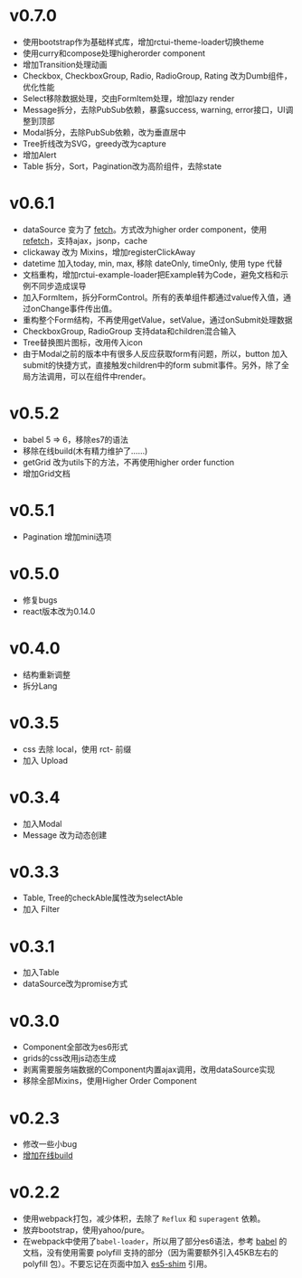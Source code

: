 # v0.7.0
 - 使用bootstrap作为基础样式库，增加rctui-theme-loader切换theme
 - 使用curry和compose处理higherorder component
 - 增加Transition处理动画
 - Checkbox, CheckboxGroup, Radio, RadioGroup, Rating 改为Dumb组件，优化性能
 - Select移除数据处理，交由FormItem处理，增加lazy render
 - Message拆分，去除PubSub依赖，暴露success, warning, error接口，UI调整到顶部
 - Modal拆分，去除PubSub依赖，改为垂直居中
 - Tree折线改为SVG，greedy改为capture
 - 增加Alert
 - Table 拆分，Sort，Pagination改为高阶组件，去除state

# v0.6.1
 - dataSource 变为了 [fetch](http://lobos.github.io/react-ui/#/fetch)。方式改为higher order component，使用[refetch](https://github.com/Lobos/react-ui)，支持ajax，jsonp，cache
 - clickaway 改为 Mixins，增加registerClickAway
 - datetime 加入today, min, max, 移除 dateOnly, timeOnly, 使用 type 代替
 - 文档重构，增加rctui-example-loader把Example转为Code，避免文档和示例不同步造成误导
 - 加入FormItem，拆分FormControl。所有的表单组件都通过value传入值，通过onChange事件传出值。
 - 重构整个Form结构，不再使用getValue，setValue，通过onSubmit处理数据
 - CheckboxGroup, RadioGroup 支持data和children混合输入
 - Tree替换图片图标，改用传入icon
 - 由于Modal之前的版本中有很多人反应获取form有问题，所以，button 加入submit的快捷方式，直接触发children中的form submit事件。另外，除了全局方法调用，可以在组件中render。
 
# v0.5.2
 - babel 5 => 6，移除es7的语法
 - 移除在线build(木有精力维护了……)
 - getGrid 改为utils下的方法，不再使用higher order function
 - 增加Grid文档

# v0.5.1
 - Pagination 增加mini选项

# v0.5.0
 - 修复bugs
 - react版本改为0.14.0

# v0.4.0

 - 结构重新调整
 - 拆分Lang

# v0.3.5

 - css 去除 local，使用 rct- 前缀
 - 加入 Upload

# v0.3.4

 - 加入Modal
 - Message 改为动态创建

# v0.3.3

 - Table, Tree的checkAble属性改为selectAble
 - 加入 Filter

# v0.3.1

 - 加入Table
 - dataSource改为promise方式

# v0.3.0

 - Component全部改为es6形式
 - grids的css改用js动态生成
 - 剥离需要服务端数据的Component内置ajax调用，改用dataSource实现
 - 移除全部Mixins，使用Higher Order Component

# v0.2.3

 - 修改一些小bug
 - [增加在线build](http://lobos.github.io/react-ui/#/build)

# v0.2.2

 - 使用webpack打包，减少体积，去除了 `Reflux` 和 `superagent` 依赖。
 - 放弃bootstrap，使用yahoo/pure。
 - 在webpack中使用了`babel-loader`，所以用了部分es6语法，参考 [babel](https://babeljs.io/docs/learn-es2015/) 的文档，没有使用需要 polyfill 支持的部分（因为需要额外引入45KB左右的 polyfill 包）。不要忘记在页面中加入 [es5-shim](https://github.com/es-shims/es5-shim) 引用。
